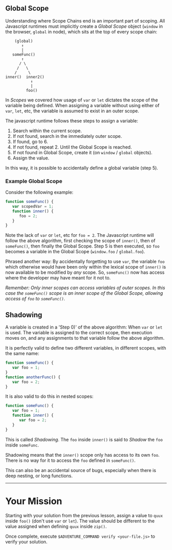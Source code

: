 
## Global Scope

Understanding where Scope Chains end is an important part of scoping. All Javascript runtimes must implicitly create a _Global Scope_ object (`window` in the browser, `global` in node), which sits at the top of every scope chain:

```
    (global)
       ↑
       |
   someFunc()
       ↑
      / \
     /   \
    /     \
inner()  inner2()
           ↑
           |
         foo()
```

In _Scopes_ we covered how usage of `var` or `let` dictates the scope of the variable being defined. When assigning a variable without using either of `var`, `let`, etc, the variable is assumed to exist in an outer scope.

The javascript runtime follows these steps to assign a variable:

 1) Search within the current scope.
 2) If not found, search in the immediately outer scope.
 3) If found, go to 6.
 4) If not found, repeat 2. Until the Global Scope is reached.
 5) If not found in Global Scope, create it (on `window` / `global` objects).
 6) Assign the value.

In this way, it is possible to accidentally define a global variable (step 5).

### Example Global Scope

Consider the following example:

```js
function someFunc() {
   var scopedVar = 1;
   function inner() {
      foo = 2;
   }
}
```

Note the lack of `var` or `let`, etc for `foo = 2`. The Javascript runtime will follow the above algorithm, first checking the scope of `inner()`, then of `someFunc()`, then finally the Global Scope. Step 5 is then executed, so `foo` becomes a variable in the Global Scope (`window.foo` / `global.foo`).

Phrased another way: By accidentally forgetting to use `var`, the variable `foo` which otherwise would have been only within the lexical scope of `inner()` is
now available to be modified by _any_ scope. So, `someFunc()` now has access where the developer may have meant for it not to.

_Remember: Only inner scopes can access variables of outer scopes. In this case the `someFunc()` scope is an inner scope of the Global Scope, allowing access of `foo` to `someFunc()`._

## Shadowing

A variable is created in a 'Step 0)' of the above algorithm: When `var` or `let` is used. The variable is assigned to the correct scope, then execution moves on, and any assignments to that variable follow the above algorithm.

It is perfectly valid to define two different variables, in different scopes, with the same name:

```js
function someFunc() {
   var foo = 1;
}
function anotherFunc() {
   var foo = 2;
}
```

It is also valid to do this in nested scopes:

```js
function someFunc() {
   var foo = 1;
   function inner() {
      var foo = 2;
   }
}
```

This is called _Shadowing_. The `foo` inside `inner()` is said to _Shadow_ the `foo` inside `someFunc`.

Shadowing means that the `inner()` scope only has access to its own `foo`. There is no way for it to access the `foo` defined in `someFunc()`.

This can also be an accidental source of bugs, especially when there is deep nesting, or long functions.

----

# Your Mission

Starting with your solution from the previous lesson, assign a value to `quux` inside `foo()` (don't use `var` or `let`). The value should be different to the value assigned when defining `quux` inside `zip()`.

Once complete, execute `$ADVENTURE_COMMAND verify <your-file.js>` to verify your solution.
